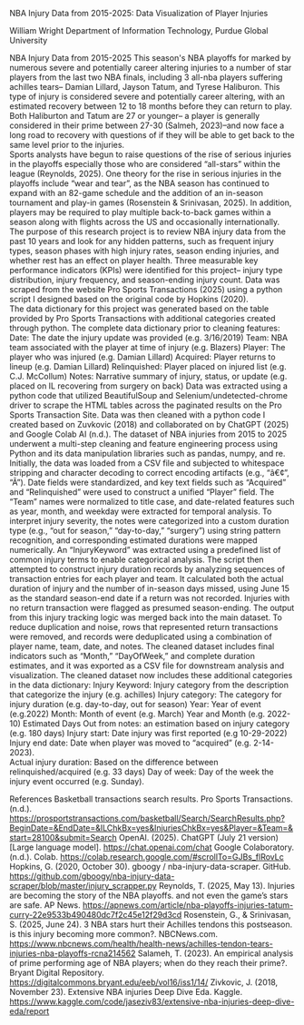 NBA Injury Data from 2015-2025:
Data Visualization of Player Injuries

William Wright
Department of Information Technology, Purdue Global University

NBA Injury Data from 2015-2025
	This season's NBA playoffs for marked by numerous  severe and potentially career altering injuries to a number of star players from the last two NBA finals, including 3 all-nba players suffering achilles tears– Damian Lillard, Jayson Tatum, and Tyrese Haliburon. This type of injury is considered severe and potentially career altering, with an estimated recovery between 12 to 18 months before they can return to play. Both Haliburton and Tatum  are 27 or younger– a player is generally considered in their prime between 27-30 (Salmeh, 2023)–and now face a long road to recovery with questions of if they will be able to get back to the same level prior to the injuries.  
	Sports analysts have begun to raise questions of the rise of serious injuries in the playoffs especially those who are considered “all-stars” within the league (Reynolds, 2025).  One theory for the rise in serious injuries in the playoffs include “wear and tear”, as the NBA season has continued to expand with an 82-game schedule and the addition of an in-season tournament and play-in games (Rosenstein & Srinivasan, 2025).  In addition, players may be required to play multiple back-to-back games within a season along with flights across the US and occasionally internationally.  
The purpose of this research project is to review NBA injury data from the past 10 years and look for any hidden patterns, such as frequent injury types, season phases with high injury rates, season ending injuries, and whether rest has an effect on player health.  Three measurable key performance indicators (KPIs) were identified for this project– injury type distribution, injury frequency, and season-ending injury count.  Data was scraped from the website Pro Sports Transactions (2025) using a python script I designed based on the original code by Hopkins (2020).  
The data dictionary for this project was generated based on the table provided by Pro Sports Transactions with additional categories created through python.  The complete data dictionary prior to cleaning features:
Date: The date the injury update was provided (e.g. 3/16/2019)
Team: NBA team associated with the player at time of injury (e.g. Blazers)
Player: The player who was injured (e.g. Damian Lillard)
Acquired: Player returns to lineup (e.g. Damian Lillard)
Relinquished: Player placed on injured list (e.g. C.J. McCollum)
Notes: Narrative summary of injury, status, or update (e.g. placed on IL recovering from surgery on back)
	Data was extracted using a python code that utilized BeautifulSoup and Selenium/undetected-chrome driver to scrape the HTML tables across the paginated results on the Pro Sports Transaction Site.  Data was then cleaned with a python code I created based on Zuvkovic (2018) and collaborated on by ChatGPT (2025) and Google Colab AI (n.d.).  The dataset of NBA injuries from 2015 to 2025 underwent a multi-step cleaning and feature engineering process using Python and its data manipulation libraries such as pandas, numpy, and re. Initially, the data was loaded from a CSV file and subjected to whitespace stripping and character decoding to correct encoding artifacts (e.g., “â€¢”, “Ã”). Date fields were standardized, and key text fields such as “Acquired” and “Relinquished” were used to construct a unified “Player” field. The “Team” names were normalized to title case, and date-related features such as year, month, and weekday were extracted for temporal analysis. To interpret injury severity, the notes were categorized into a custom duration type (e.g., “out for season,” “day-to-day,” “surgery”) using string pattern recognition, and corresponding estimated durations were mapped numerically. An “InjuryKeyword” was extracted using a predefined list of common injury terms to enable categorical analysis.
The script then attempted to construct injury duration records by analyzing sequences of transaction entries for each player and team. It calculated both the actual duration of injury and the number of in-season days missed, using June 15 as the standard season-end date if a return was not recorded. Injuries with no return transaction were flagged as presumed season-ending. The output from this injury tracking logic was merged back into the main dataset. To reduce duplication and noise, rows that represented return transactions were removed, and records were deduplicated using a combination of player name, team, date, and notes. The cleaned dataset includes final indicators such as “Month,” “DayOfWeek,” and complete duration estimates, and it was exported as a CSV file for downstream analysis and visualization.  The cleaned dataset now includes these additional categories in the data dictionary: 
Injury Keyword: Injury category from the description that categorize the injury (e.g. achilles)
Injury category: The category for injury duration (e.g. day-to-day, out for season)
Year: Year of event (e.g.2022)
Month: Month of event (e.g. March)
Year and Month (e.g. 2022-10)
Estimated Days Out from notes: an estimation based on injury category (e.g. 180 days)
Injury start: Date injury was first reported (e.g 10-29-2022)
Injury end date: Date when player was moved to “acquired” (e.g. 2-14-2023).  
Actual injury duration: Based on the difference between relinquished/acquired (e.g. 33 days) 
Day of week: Day of the week the injury event occurred (e.g. Sunday).  

References
Basketball transactions search results. Pro Sports Transactions. (n.d.). https://prosportstransactions.com/basketball/Search/SearchResults.php?BeginDate=&EndDate=&ILChkBx=yes&InjuriesChkBx=yes&Player=&Team=&start=28100&submit=Search 
OpenAI. (2025). ChatGPT (July 21 version) [Large language model]. https://chat.openai.com/chat
Google Colaboratory. (n.d.). Colab. https://colab.research.google.com/#scrollTo=GJBs_flRovLc
Hopkins, G. (2020, October 30). gboogy / nba-injury-data-scraper. GitHub. https://github.com/gboogy/nba-injury-data-scraper/blob/master/injury_scrapper.py 
Reynolds, T. (2025, May 13). Injuries are becoming the story of the NBA playoffs. and not even the game’s stars are safe. AP News. https://apnews.com/article/nba-playoffs-injuries-tatum-curry-22e9533b490480dc7f2c45e12f29d3cd 
Rosenstein, G., & Srinivasan, S. (2025, June 24). 3 NBA stars hurt their Achilles tendons this postseason. is this injury becoming more common?. NBCNews.com. https://www.nbcnews.com/health/health-news/achilles-tendon-tears-injuries-nba-playoffs-rcna214562 
Salameh, T. (2023). An empirical analysis of prime performing age of NBA players; when do they reach their prime?. Bryant Digital Repository. https://digitalcommons.bryant.edu/eeb/vol16/iss1/14/ 
Zivkovic, J. (2018, November 23). Extensive NBA injuries Deep Dive Eda. Kaggle. https://www.kaggle.com/code/jaseziv83/extensive-nba-injuries-deep-dive-eda/report 

